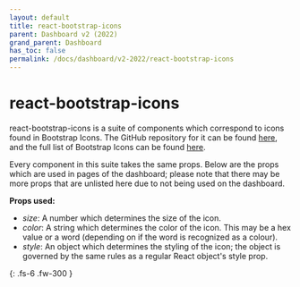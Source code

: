 ```yaml
---  
layout: default  
title: react-bootstrap-icons
parent: Dashboard v2 (2022)
grand_parent: Dashboard
has_toc: false
permalink: /docs/dashboard/v2-2022/react-bootstrap-icons
---  
```


# react-bootstrap-icons

react-bootstrap-icons is a suite of components which correspond to icons found in Bootstrap Icons. The GitHub repository for it can be found [here](https://github.com/ismamz/react-bootstrap-icons), and the full list of Bootstrap Icons can be found [here](https://icons.getbootstrap.com/).

Every component in this suite takes the same props. Below are the props which are used in pages of the dashboard; please note that there may be more props that are unlisted here due to not being used on the dashboard.

**Props used:**
- *size*: A number which determines the size of the icon.
- *color*: A string which determines the color of the icon. This may be a hex value or a word (depending on if the word is recognized as a colour).
- *style*: An object which determines the styling of the icon; the object is governed by the same rules as a regular React object's style prop.

{: .fs-6 .fw-300 }
